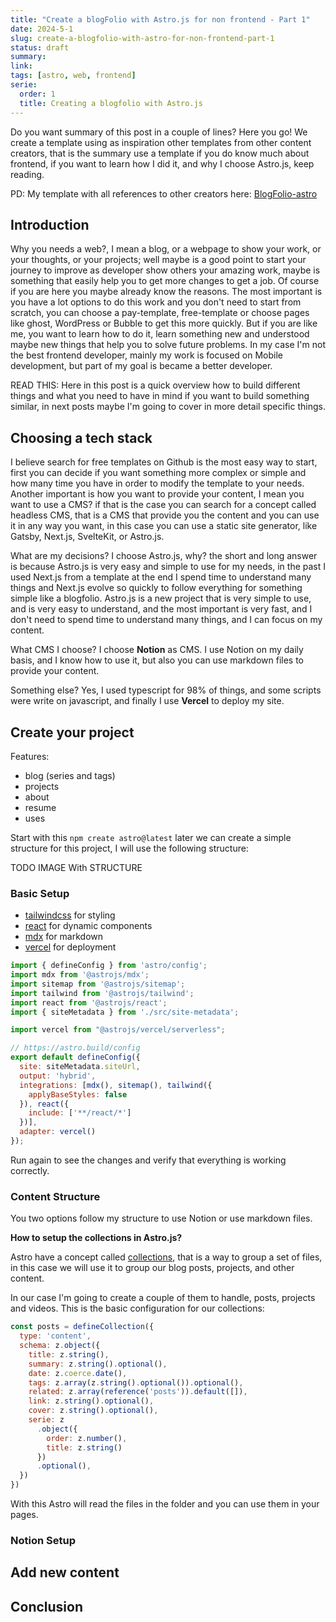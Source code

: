 ```yaml
---
title: "Create a blogFolio with Astro.js for non frontend - Part 1"
date: 2024-5-1
slug: create-a-blogfolio-with-astro-for-non-frontend-part-1
status: draft
summary:  
link: 
tags: [astro, web, frontend]
serie: 
  order: 1
  title: Creating a blogfolio with Astro.js
---
```


Do you want summary of this post in a couple of lines? Here you go!
We create a template using as inspiration other templates from other content creators, that is the summary use a template if you do know much about frontend, if you want to learn how I did it, and why I choose Astro.js, keep reading.

PD: My template with all references to other creators here: [BlogFolio-astro](https://github.com/jamescardona11/blogfolio-astro)

## Introduction

Why you needs a web?, I mean a blog, or a webpage to show your work, or your thoughts, or your projects; well maybe is a good point to start your journey to improve as developer show others your amazing work, maybe is something that easily help you to get more changes to get a job. Of course if you are here you maybe already know the reasons. The most important is you have a lot options to do this work and you don't need to start from scratch, you can choose a pay-template, free-template or choose pages like ghost, WordPress or Bubble to get this more quickly. But if you are like me, you want to learn how to do it, learn something new and understood maybe new things that help you to solve future problems. In my case I'm not the best frontend developer, mainly my work is focused on Mobile development, but part of my goal is became a better developer.


READ THIS: Here in this post is a quick overview how to build different things and what you need to have in mind if you want to build something similar, in next posts maybe I'm going to cover in more detail specific things.

## Choosing a tech stack

I believe search for free templates on Github is the most easy way to start, first you can decide if you want something more complex or simple and how many time you have in order to modify the template to your needs. Another important is how you want to provide your content, I mean you want to use a CMS? if that is the case you can search for a concept called headless CMS, that is a CMS that provide you the content and you can use it in any way you want, in this case you can use a static site generator, like Gatsby, Next.js, SvelteKit, or Astro.js. 

What are my decisions? I choose Astro.js, why? the short and long answer is because Astro.js is very easy and simple to use for my needs, in the past I used Next.js from a template at the end I spend time to understand many things and Next.js evolve so quickly to follow everything for something simple like a blogfolio. Astro.js is a new project that is very simple to use, and is very easy to understand, and the most important is very fast, and I don't need to spend time to understand many things, and I can focus on my content.

What CMS I choose? I choose **Notion** as CMS. I use Notion on my daily basis, and I know how to use it, but also you can use markdown files to provide your content.

Something else? Yes, I used typescript for 98% of things, and some scripts were write on javascript, and finally I use **Vercel** to deploy my site.

## Create your project

Features: 
- blog (series and tags)
- projects
- about
- resume
- uses

Start with this ```npm create astro@latest``` later we can create a simple structure for this project, I will use the following structure:

TODO IMAGE With STRUCTURE


### Basic Setup
- [tailwindcss](https://docs.astro.build/en/recipes/tailwind-rendered-markdown/#setting-up-tailwindcsstypography) for styling
- [react](https://docs.astro.build/en/guides/integrations-guide/react/) for dynamic components
- [mdx](https://docs.astro.build/en/guides/integrations-guide/mdx/) for markdown
- [vercel](https://docs.astro.build/en/guides/integrations-guide/vercel/) for deployment

```js
import { defineConfig } from 'astro/config';
import mdx from '@astrojs/mdx';
import sitemap from '@astrojs/sitemap';
import tailwind from '@astrojs/tailwind';
import react from '@astrojs/react';
import { siteMetadata } from './src/site-metadata';

import vercel from "@astrojs/vercel/serverless";

// https://astro.build/config
export default defineConfig({
  site: siteMetadata.siteUrl,
  output: 'hybrid',
  integrations: [mdx(), sitemap(), tailwind({
    applyBaseStyles: false
  }), react({
    include: ['**/react/*']
  })],
  adapter: vercel()
});
```


Run again to see the changes and verify that everything is working correctly.

### Content Structure

You two options follow my structure to use Notion or use markdown files.

**How to setup the collections in Astro.js?**

Astro have a concept called [collections](https://docs.astro.build/en/guides/content-collections/), that is a way to group a set of files, in this case we will use it to group our blog posts, projects, and other content.

In our case I'm going to create a couple of them to handle, posts, projects and videos.
This is the basic configuration for our collections:
```js
const posts = defineCollection({
  type: 'content',
  schema: z.object({
    title: z.string(),
    summary: z.string().optional(),
    date: z.coerce.date(),
    tags: z.array(z.string().optional()).optional(),
    related: z.array(reference('posts')).default([]),
    link: z.string().optional(),
    cover: z.string().optional(),
    serie: z
      .object({
        order: z.number(),
        title: z.string()
      })
      .optional(),
  })
})
```

With this Astro will read the files in the folder and you can use them in your pages.


### Notion Setup



## Add new content


## Conclusion


